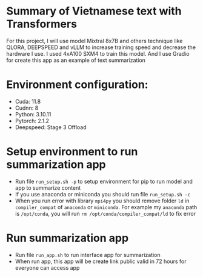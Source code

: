 # Summary of Vietnamese text with Transformers
For this project, I will use model Mixtral 8x7B and others technique like QLORA, DEEPSPEED and vLLM to increase training speed and decrease the hardware I use. I used 4xA100 SXM4 to train this model. And I use Gradio for create this app as an example of text summarization
# Environment configuration:
* Cuda: 11.8
* Cudnn: 8
* Python: 3.10.11
* Pytorch: 2.1.2
* Deepspeed: Stage 3 Offload
# Setup environment to run summarization app
* Run file `run_setup.sh -p` to setup environment for pip to run model and app to summarize content
* If you use anaconda or miniconda you should run file `run_setup.sh -c`
* When you run error with library `mpi4py` you should remove folder `ld` in `compiler_compat` of `anaconda` or `miniconda`. For example my `anaconda` path is `/opt/conda`, you will run `rm /opt/conda/compiler_compat/ld` to fix error
# Run summarization app
* Run file `run_app.sh` to run interface app for summarization
* When run app, this app will be create link public valid in 72 hours for everyone can access app